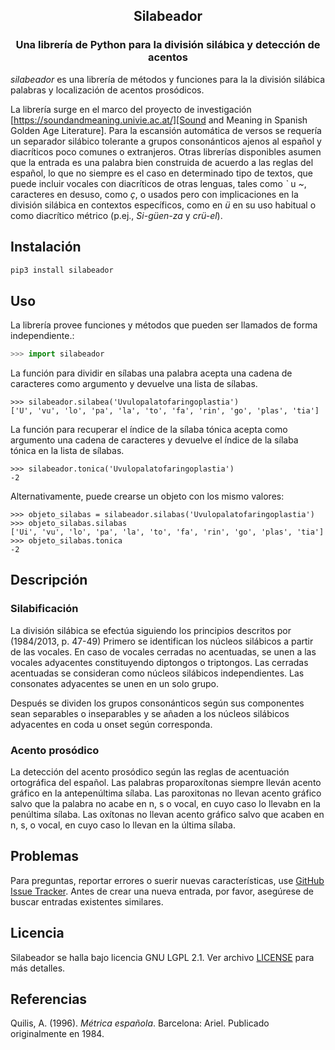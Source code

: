 <h2 align="center">Silabeador</h2>
<h3 align="center">Una librería de Python para la división silábica y detección de acentos</h2>


*silabeador* es una librería de métodos y funciones para la la división silábica palabras y localización de acentos prosódicos.

La librería surge en el marco del proyecto de investigación [https://soundandmeaning.univie.ac.at/][Sound and Meaning in Spanish Golden Age Literature]. Para la escansión automática de versos se requería un separador silábico tolerante a grupos consonánticos ajenos al español y diacríticos poco comunes o extranjeros. Otras librerías disponibles asumen que la entrada es una palabra bien construida de acuerdo a las reglas del español, lo que no siempre es el caso en determinado tipo de textos, que puede incluir vocales con diacríticos de otras lenguas, tales como *`* u *~*, caracteres en desuso, como *ç*, o usados pero con implicaciones en la división silábica en contextos específicos, como en *ü* en su uso habitual o como diacrítico métrico (p.ej., *Si-güen-za* y *crü-el*).

## Instalación

```bash
pip3 install silabeador
```

## Uso

La librería provee funciones y métodos que pueden ser llamados de forma independiente.:

```python
>>> import silabeador
```

La función para dividir en sílabas una palabra acepta una cadena de caracteres como argumento y devuelve una lista de sílabas.
```
>>> silabeador.silabea('Uvulopalatofaringoplastia')
['U', 'vu', 'lo', 'pa', 'la', 'to', 'fa', 'rin', 'go', 'plas', 'tia']
```

La función para recuperar el índice de la sílaba tónica acepta como argumento una cadena de caracteres y devuelve el índice de la sílaba tónica en la lista de sílabas.

```
>>> silabeador.tonica('Uvulopalatofaringoplastia')
-2
```

Alternativamente, puede crearse un objeto con los mismo valores:

```
>>> objeto_silabas = silabeador.silabas('Uvulopalatofaringoplastia')
>>> objeto_silabas.silabas
['Ui', 'vu', 'lo', 'pa', 'la', 'to', 'fa', 'rin', 'go', 'plas', 'tia']
>>> objeto_silabas.tonica
-2
``` 

## Descripción

### Silabificación

La división silábica se efectúa siguiendo los principios descritos por (1984/2013, p. 47-49)
Primero se identifican los núcleos silábicos a partir de las vocales. En caso de vocales cerradas no acentuadas, se unen a las vocales adyacentes constituyendo diptongos o triptongos. Las cerradas acentuadas se consideran como núcleos silábicos independientes. Las consonates adyacentes se unen en un solo grupo.

Después se dividen los grupos consonánticos según sus componentes sean separables o inseparables y se añaden a los núcleos silábicos adyacentes  en coda u onset según corresponda.



### Acento prosódico
La detección del acento prosódico según las reglas de acentuación ortográfica del español. Las palabras proparoxítonas siempre lleván acento gráfico en la antepenúltima sílaba. Las paroxitonas no llevan acento gráfico salvo que la palabra no acabe en n, s o vocal, en cuyo caso lo llevabn en la penúltima sílaba. Las oxítonas no llevan acento gráfico salvo que acaben en n, s, o vocal, en cuyo caso lo llevan en la última sílaba.

## Problemas

Para preguntas, reportar errores o suerir nuevas características, use  [GitHub Issue Tracker](https://github.com/fsanzl/silabeador/issues). Antes de crear una nueva entrada, por favor, asegúrese de buscar entradas existentes similares.


## Licencia

Silabeador se halla bajo licencia GNU LGPL 2.1. Ver archivo [LICENSE](https://github.com/fsanzl/silabeador/LICENSE) para más detalles.

## Referencias
Quilis, A. (1996). *Métrica española*. Barcelona: Ariel. Publicado originalmente en 1984.
